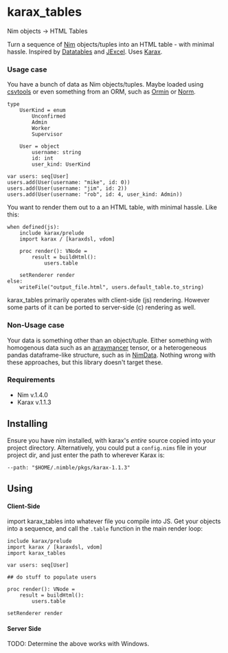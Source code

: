 # karax_tables
Nim objects -> HTML Tables

Turn a sequence of [Nim](https://nim-lang.org/) objects/tuples into an HTML table - with minimal hassle.  Inspired by [Datatables](https://datatables.net/) and [JExcel](https://bossanova.uk/jexcel/v3/).  Uses [Karax](https://github.com/pragmagic/karax).

### Usage case

You have a bunch of data as Nim objects/tuples.  Maybe loaded using [csvtools](https://github.com/unicredit/csvtools) or even something from an ORM, such as [Ormin](https://github.com/Araq/ormin) or [Norm](https://github.com/moigagoo/norm).
```nimrod
type
    UserKind = enum
        Unconfirmed
        Admin
        Worker
        Supervisor

    User = object
        username: string
        id: int
        user_kind: UserKind

var users: seq[User]
users.add(User(username: "mike", id: 0))
users.add(User(username: "jim", id: 2))
users.add(User(username: "rob", id: 4, user_kind: Admin))
```

You want to render them out to a an HTML table, with minimal hassle.  Like this:

```nimrod
when defined(js):
    include karax/prelude
    import karax / [karaxdsl, vdom]

    proc render(): VNode = 
        result = buildHtml():
            users.table

    setRenderer render
else:
    writeFile("output_file.html", users.default_table.to_string)
```

karax_tables primarily operates with client-side (js) rendering.  However some parts of it can be ported to server-side (c) rendering as well.

### Non-Usage case

Your data is something other than an object/tuple.  Either something with homogenous data such as an [arraymancer](https://github.com/mratsim/Arraymancer) tensor, or a heterogeneous pandas dataframe-like structure, such as in [NimData](https://github.com/bluenote10/NimData).  Nothing wrong with these approaches, but this library doesn't target these.

### Requirements

* Nim v.1.4.0
* Karax v.1.1.3

## Installing

Ensure you have nim installed, with karax's *entire* source copied into your project directory.  Alternatively, you could put a `config.nims` file in your project dir, and just enter the path to wherever Karax is:
```
--path: "$HOME/.nimble/pkgs/karax-1.1.3"
```

## Using

#### Client-Side

import karax_tables into whatever file you compile into JS.  Get your objects into a sequence, and call the `.table` function in the main render loop:
```nimrod
include karax/prelude
import karax / [karaxdsl, vdom]
import karax_tables

var users: seq[User]

## do stuff to populate users

proc render(): VNode = 
    result = buildHtml():
        users.table

setRenderer render
```

#### Server Side
TODO: Determine the above works with Windows.